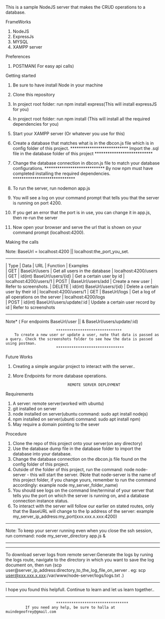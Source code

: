 This is a sample NodeJS server that makes the CRUD operations to a database.

FrameWorks

1. NodeJS
2. ExpressJs
3. MYSQL 
4. XAMPP server

Preferences

1. POSTMAN( For easy api calls)

Getting started

1. Be sure to have install Node in your machine
2. Clone this repository
3. In project root folder: run npm install express(This will install expressJS for you)
4. In project root folder: run npm install (This will install all the required dependencies for you)
5. Start your XAMPP server (Or whatever you use for this)
6. Create a database that matches what is in the dbcon.js file which is in config folder of this project.
                         ***************************
                Import the .sql file in the database folder of this project
                         ***************************
7. Change the database connection in dbcon.js file to match your database configurations.
                         ****************************
    By now npm must have completed installing the required dependencies.
                        *****************************

9. To run the server, run nodemon app.js
10. You will see a log on your command prompt that tells you that the server is    running on port 4200.
11. If you get an error that the port is in use, you can change it in app.js, then re-run the server
12. Now open your browser and serve the url that is shown on your command prompt (localhost:4200).

Making the calls

Note: BaseUrl = localhost:4200 || localhost:the_port_you_set.
*************************************************************************************************************************

| Type   | Data     | URL                   | Function                                            | Examples         
| GET    |            BaseUrl/users         |        Get all users in the database                | localhost:4200/users  
| GET    | id(int)    BaseUrl/users/{id}    |         Get a certain user by id                    | localhost:4200/users/1
| POST   |            BaseUrl/users/add     |        Create a new user                            | Refer to screenshots. 
| DELETE | id(int)    BaseUrl/users/{id}    |         Delete a certain user by their id           | localhost:4200/users/1
| GET    |            BaseUrl/logs          |         Get a log of all operations  on the server  | localhost:4200/logs   
| POST   | id(int) BaseUrl/users/update/:id |      Update a certain user record by id             | Refer to screenshots  

**************************************************************************************************************************

Note* ( For endpoints BaseUrl/user || & BaseUrl/users/update/:id)

                           ******************************
        To create a new user or update a user, note that data is passed as a query. Check the screenshots folder to see how the data is passed using postman.
                           *******************************

Future Works
1. Creating a simple angular project to interact with the server..
2. More Endpoints for more database operations.


                                REMOTE SERVER DEPLOYMENT
                  

Requirements

1. A server: remote server(worked with ubuntu)
2. git installed on server
3. node installed on server(ubuntu command: sudo apt install nodejs)
4. npm installed on server(ubunti command: sudo apt install npm)
5. May require a domain pointing to the sever

Procedure

1. Clone the repo of this project onto your server(on any directory)
2. Use the database dump file in the database folder to import the database into your database.
3. Change the database connection on the dbcon.js file found on the config folder of this project.
4. Outside of the folder of this project, run the command: node node-server - this will start the server.
(Note that node-server is the name of this project folder, if you change yours, remember to run the command accordingly: example node my_server_folder_name)
5. You should see logs on the command line/terminal of your server that tells you the port on which the server is running on, and a database connection instance status.
6. To interact with the server will follow our earlier on stated routes, only that the BaseURL will change to the Ip address of the server: example my_server_ip_address:my_port(xxx.xxx.x.xxx:4200)

***********************************************************************************************************************
Note: To keep your server running even when you close the ssh session, run command: node my_server_directory app.js &
**********************************************************************************************************************


*************************************************************************************************************************
To download server logs from remote server:Generate the logs by runing the logs route, navigate to the directory in which you want to save the log document on, then  run (scp user@server_ip_address:directory_to_the_log_file_on_server . eg: scp user@xxx.xxx.x.xxx:/var/www/node-server/logs/logs.txt .)


  ***********************************************************************************************************************
  I hope you found this helpfull. Continue to learn and let us learn together..
  ***********************************************************************************************************************
                  

                           *********************************
             If you need any help, be sure to halla at muindegeofrey@gmail.com

 

                       



